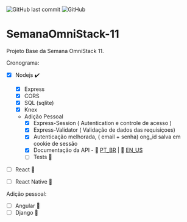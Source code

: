 ![GitHub last commit](https://img.shields.io/github/last-commit/jarn40/SemanaOmniStack-11?style=for-the-badge)
![GitHub](https://img.shields.io/github/license/jarn40/SemanaOmniStack-11?style=for-the-badge)
# SemanaOmniStack-11
Projeto Base da Semana OmniStack 11.

Cronograma:

  - [x] Nodejs :heavy_check_mark:
      - [x] Express
      - [x] CORS
      - [x] SQL (sqlite)
      - [x] Knex
      - Adição Pessoal 
        - [x] Express-Session ( Autentication e controle de acesso )
        - [x] Express-Validator ( Validação de dados das requisiçoes)
        - [x] Autenticação melhorada, ( email + senha) ong_id salva em cookie de sessão
        - [x] Documentação da API -  :ledger: [PT_BR](./backend/API_DOC_PT_BR.md) | :ledger: [EN_US](./backend/API_DOC_EN.md)
        - [ ] Tests :hammer:
  - [ ] React :hammer:
  - [ ] React Native :hammer:


Adição pessoal:
 
  - [ ] Angular :hammer:
  - [ ] Django :hammer:
